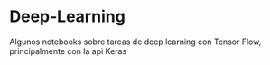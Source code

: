 # Deep-Learning
Algunos notebooks sobre tareas de deep learning con Tensor Flow, principalmente con la api Keras 
